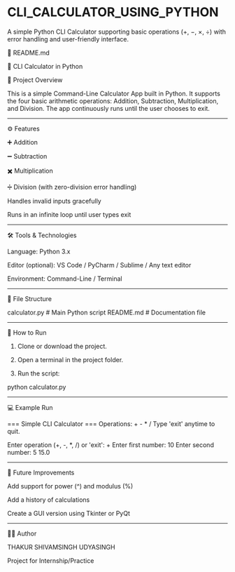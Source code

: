# CLI_CALCULATOR_USING_PYTHON

A simple Python CLI Calculator supporting basic operations (+, −, ×, ÷) with error handling and user-friendly interface.


📘 README.md

🧮 CLI Calculator in Python

📌 Project Overview

This is a simple Command-Line Calculator App built in Python.
It supports the four basic arithmetic operations: Addition, Subtraction, Multiplication, and Division.
The app continuously runs until the user chooses to exit.


---

⚙️ Features

➕ Addition

➖ Subtraction

✖️ Multiplication

➗ Division (with zero-division error handling)

Handles invalid inputs gracefully

Runs in an infinite loop until user types exit



---

🛠️ Tools & Technologies

Language: Python 3.x

Editor (optional): VS Code / PyCharm / Sublime / Any text editor

Environment: Command-Line / Terminal



---

📂 File Structure

calculator.py   # Main Python script
README.md       # Documentation file


---

🚀 How to Run

1. Clone or download the project.


2. Open a terminal in the project folder.


3. Run the script:

python calculator.py




---

💻 Example Run

=== Simple CLI Calculator ===
Operations: +  -  *  /
Type 'exit' anytime to quit.

Enter operation (+, -, *, /) or 'exit': +
Enter first number: 10
Enter second number: 5
15.0


---

🔮 Future Improvements

Add support for power (^) and modulus (%)

Add a history of calculations

Create a GUI version using Tkinter or PyQt



---

👨‍💻 Author

THAKUR SHIVAMSINGH UDYASINGH

Project for Internship/Practice
